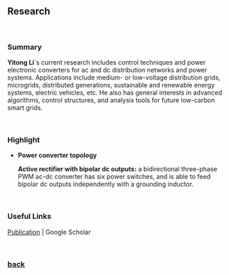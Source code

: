 <br />

## Research

<br />

### Summary

**Yitong Li**`s current research includes control techniques and power electronic converters for ac and dc distribution networks and power systems. Applications include medium- or low-voltage distribution grids, microgrids, distributed generations, sustainable and renewable energy systems, electric vehicles, etc. He also has general interests in advanced algorithms, control structures, and analysis tools for future low-carbon smart grids.

<br />

### Highlight

* **Power converter topology**

    **Active rectifier with bipolar dc outputs:** a bidirectional three-phase PWM ac-dc converter has six power switches, and is able to feed bipolar dc outputs independently with a grounding inductor.

<br />

### Useful Links

[Publication](https://yt-li.github.io/publication) | Google Scholar

<br />

### [back](https://yt-li.github.io/)
